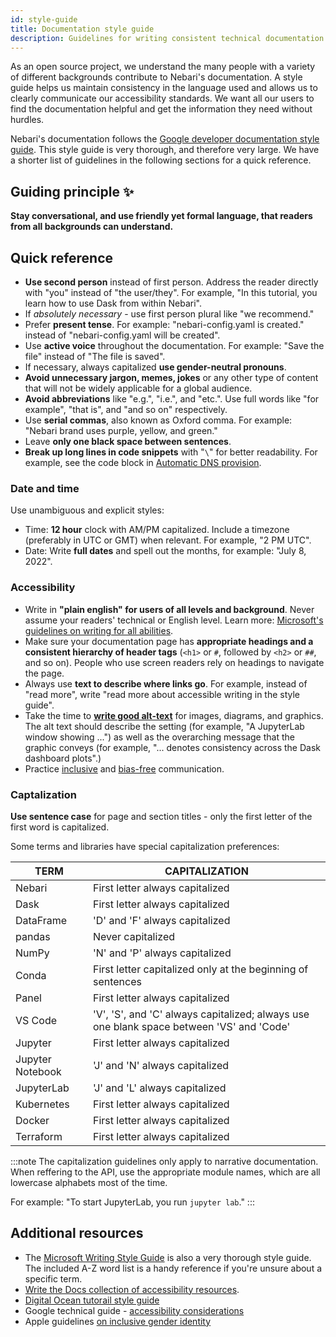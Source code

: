 ```yaml
---
id: style-guide
title: Documentation style guide
description: Guidelines for writing consistent technical documentation.
---
```


As an open source project, we understand the many people with a variety of different backgrounds contribute to Nebari's documentation. A style guide helps us maintain consistency in the language used and allows us to clearly communicate our accessibility standards. We want all our users to find the documentation helpful and get the information they need without hurdles.

Nebari's documentation follows the [Google developer documentation style guide](https://developers.google.cn/style). This style guide is very thorough, and therefore very large. We have a shorter list of guidelines in the following sections for a quick reference.

## Guiding principle :sparkles:

**Stay conversational, and use friendly yet formal language, that readers from all backgrounds can understand.**

## Quick reference

- **Use second person** instead of first person. Address the reader directly with "you" instead of "the user/they". For example, "In this tutorial, you learn how to use Dask from within Nebari".
- If *absolutely necessary* - use first person plural like "we recommend."
- Prefer **present tense**. For example: "nebari-config.yaml is created." instead of "nebari-config.yaml will be created".
- Use **active voice** throughout the documentation. For example: "Save the file" instead of "The file is saved".
- If necessary, always capitalized **use gender-neutral pronouns**.
- **Avoid unnecessary jargon, memes, jokes** or any other type of content that will not be widely applicable for a global audience.
- **Avoid abbreviations** like "e.g.", "i.e.", and "etc.". Use full words like "for example", "that is", and "and so on" respectively.
- Use **serial commas**, also known as Oxford comma. For example: "Nebari brand uses purple, yellow, and green."
- Leave **only one black space between sentences**.
- **Break up long lines in code snippets** with "`\`" for better readability. For example, see the code block in [Automatic DNS provision](../how-tos/domain-registry#automatic-dns-provision).

### Date and time

Use unambiguous and explicit styles:

- Time: **12 hour** clock with AM/PM capitalized. Include a timezone (preferably in UTC or GMT) when relevant. For example, "2 PM UTC".
- Date: Write **full dates** and spell out the months, for example: "July 8, 2022".

### Accessibility

- Write in **"plain english" for users of all levels and background**. Never assume your readers' technical or English level. Learn more: [Microsoft's guidelines on writing for all abilities](https://docs.microsoft.com/en-gb/style-guide/accessibility/writing-all-abilities).
- Make sure your documentation page has **appropriate headings and a consistent hierarchy of header tags** (`<h1>` or `#`, followed by `<h2>` or `##`, and so on). People who use screen readers rely on headings to navigate the page.
- Always use **text to describe where links go**. For example, instead of "read more", write "read more about accessible writing in the style guide".
- Take the time to [**write good alt-text**](https://developers.google.com/style/images#text-associated-with-images) for images, diagrams, and graphics. The alt text should describe the setting (for example, "A JupyterLab window showing ...") as well as the overarching message that the graphic conveys (for example, "... denotes consistency across the Dask dashboard plots".)
- Practice [inclusive](https://developers.google.com/style/inclusive-documentation) and [bias-free](https://learn.microsoft.com/en-gb/style-guide/bias-free-communication) communication.

### Captalization

**Use sentence case** for page and section titles - only the first letter of the first word is capitalized.

Some terms and libraries have special capitalization preferences:

| TERM             | CAPITALIZATION                                                                           |
| ---------------- | ---------------------------------------------------------------------------------------- |
| Nebari           | First letter always capitalized                                                          |
| Dask             | First letter always capitalized                                                          |
| DataFrame        | 'D' and 'F' always capitalized                                                           |
| pandas           | Never capitalized                                                                        |
| NumPy            | 'N' and 'P' always capitalized                                                           |
| Conda            | First letter capitalized only at the beginning of sentences                              |
| Panel            | First letter always capitalized                                                          |
| VS Code          | 'V', 'S', and 'C' always capitalized; always use one blank space between 'VS' and 'Code' |
| Jupyter          | First letter always capitalized                                                          |
| Jupyter Notebook | 'J' and 'N' always capitalized                                                           |
| JupyterLab       | 'J' and 'L' always capitalized                                                           |
| Kubernetes       | First letter always capitalized                                                          |
| Docker           | First letter always capitalized                                                          |
| Terraform        | First letter always capitalized                                                          |

:::note
The capitalization guidelines only apply to narrative documentation. When reffering to the API, use the appropriate module names, which are all lowercase alphabets most of the time.

For example: "To start JupyterLab, you run `jupyter lab`."
:::

## Additional resources

- The [Microsoft Writing Style Guide](https://learn.microsoft.com/en-gb/style-guide/welcome/) is also a very thorough style guide. The included A-Z word list is a handy reference if you're unsure about a specific term.
- [Write the Docs collection of accessibility resources](https://www.writethedocs.org/guide/writing/accessibility/).
- [Digital Ocean tutorail style guide](https://www.digitalocean.com/community/tutorials/digitalocean-s-technical-writing-guidelines)
- Google technical guide - [accessibility considerations](https://developers.google.com/style/accessibility)
- Apple guidelines [on inclusive gender identity](https://help.apple.com/applestyleguide/#/apd2a7af8d36)
